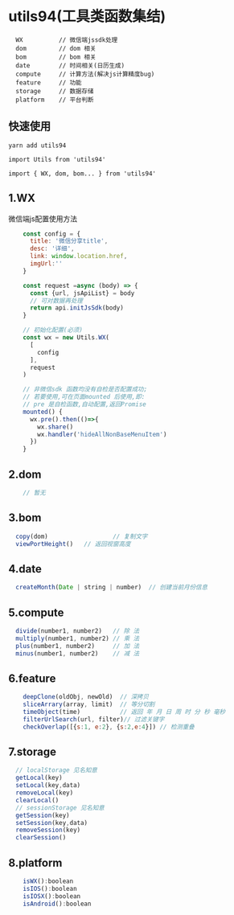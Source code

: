 # utils94(工具类函数集结)
```
  WX          // 微信端jssdk处理
  dom         // dom 相关
  bom         // bom 相关
  date        // 时间相关(日历生成)
  compute     // 计算方法(解决js计算精度bug)
  feature     // 功能
  storage     // 数据存储
  platform    // 平台判断
```

## 快速使用
```
yarn add utils94 

import Utils from 'utils94'

import { WX, dom, bom... } from 'utils94'

```
  
## 1.WX

  微信端js配置使用方法

  ```javascript
      const config = {
        title: '微信分享title',
        desc: '详细',
        link: window.location.href,
        imgUrl:''
      }

      const request =async (body) => {
        const {url, jsApiList} = body
        // 可对数据再处理
        return api.initJsSdk(body)
      }

      // 初始化配置(必须)
      const wx = new Utils.WX(
        [
          config
        ],
        request
      )

      // 非微信sdk 函数均没有自检是否配置成功;
      // 若要使用,可在页面mounted 后使用,即: 
      // pre 是自检函数,自动配置,返回Promise
      mounted() {
        wx.pre().then(()=>{
          wx.share()
          wx.handler('hideAllNonBaseMenuItem')
        })
      }
  ```

   ## 2.dom
  ```javascript
      // 暂无
  ```

  ## 3.bom
  ```javascript
    copy(dom)                  // 复制文字 
    viewPortHeight()   // 返回视窗高度
  ```

  ## 4.date
  ```javascript
    createMonth(Date | string | number)  // 创建当前月份信息

  ```

  ## 5.compute
  ```javascript
    divide(number1, number2)   // 除 法
    multiply(number1, number2) // 乘 法
    plus(number1, number2)     // 加 法
    minus(number1, number2)    // 减 法
  ```

  ## 6.feature
  ```javascript
      deepClone(oldObj, newOld)  // 深拷贝
      sliceArrary(array, limit)  // 等分切割
      timeObject(time)           // 返回 年 月 日 周 时 分 秒 毫秒
      filterUrlSearch(url, filter)// 过滤关键字
      checkOverlap([{s:1, e:2}, {s:2,e:4}]) // 检测重叠
  ```

  ## 7.storage
  ```javascript
    // localStorage 见名知意
    getLocal(key)
    setLocal(key,data)
    removeLocal(key)
    clearLocal()
    // sessionStorage 见名知意
    getSession(key)
    setSession(key,data)
    removeSession(key)
    clearSession()

  ```

  ## 8.platform
  ```javascript
      isWX():boolean
      isIOS():boolean
      isIOSX():boolean
      isAndroid():boolean
  ```
 